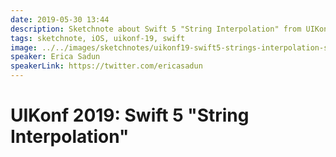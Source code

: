 ```yaml
---
date: 2019-05-30 13:44
description: Sketchnote about Swift 5 "String Interpolation" from UIKonf 2019
tags: sketchnote, iOS, uikonf-19, swift
image: ../../images/sketchnotes/uikonf19-swift5-strings-interpolation-small.jpg
speaker: Erica Sadun
speakerLink: https://twitter.com/ericasadun
---
```


# UIKonf 2019: Swift 5 "String Interpolation"
